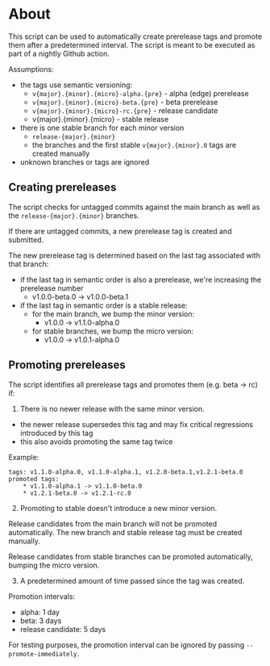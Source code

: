 About
=====

This script can be used to automatically create prerelease tags and
promote them after a predetermined interval. The script is meant to be
executed as part of a nightly Github action.

Assumptions:

* the tags use semantic versioning:
    * ``v{major}.{minor}.{micro}-alpha.{pre}`` - alpha (edge) prerelease
    * ``v{major}.{minor}.{micro}-beta.{pre}`` - beta prerelease
    * ``v{major}.{minor}.{micro}-rc.{pre}`` - release candidate
    * v{major}.{minor}.{micro} - stable release
* there is one stable branch for each minor version
    * ``release-{major}.{minor}``
    * the branches and the first stable ``v{major}.{minor}.0`` tags are
      created manually
* unknown branches or tags are ignored

Creating prereleases
--------------------

The script checks for untagged commits against the main branch as well as
the ``release-{major}.{minor}`` branches.

If there are untagged commits, a new prerelease tag is created and submitted.

The new prerelease tag is determined based on the last tag associated with that
branch:

* if the last tag in semantic order is also a prerelease, we're increasing
  the prerelease number
    * v1.0.0-beta.0 -> v1.0.0-beta.1
* if the last tag in semantic order is a stable release:
    * for the main branch, we bump the minor version:
        * v1.0.0 -> v1.1.0-alpha.0
    * for stable branches, we bump the micro version:
        * v1.0.0 -> v1.0.1-alpha.0 

Promoting prereleases
---------------------

The script identifies all prerelease tags and promotes them (e.g. beta -> rc)
if:

1. There is no newer release with the same minor version.

* the newer release supersedes this tag and may fix critical regressions
  introduced by this tag
* this also avoids promoting the same tag twice

Example:

```
tags: v1.1.0-alpha.0, v1.1.0-alpha.1, v1.2.0-beta.1,v1.2.1-beta.0
promoted tags:
    * v1.1.0-alpha.1 -> v1.1.0-beta.0
    * v1.2.1-beta.0 -> v1.2.1-rc.0
```

2. Promoting to stable doesn't introduce a new minor version.

Release candidates from the main branch will not be promoted automatically.
The new branch and stable release tag must be created manually.

Release candidates from stable branches can be promoted automatically,
bumping the micro version.

3. A predetermined amount of time passed since the tag was created.

Promotion intervals:

* alpha: 1 day
* beta: 3 days
* release candidate: 5 days

For testing purposes, the promotion interval can be ignored by passing
``--promote-immediately``.
